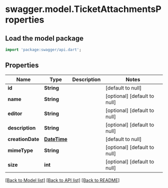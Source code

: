 # swagger.model.TicketAttachmentsProperties

## Load the model package
```dart
import 'package:swagger/api.dart';
```

## Properties
Name | Type | Description | Notes
------------ | ------------- | ------------- | -------------
**id** | **String** |  | [default to null]
**name** | **String** |  | [optional] [default to null]
**editor** | **String** |  | [optional] [default to null]
**description** | **String** |  | [optional] [default to null]
**creationDate** | [**DateTime**](DateTime.md) |  | [default to null]
**mimeType** | **String** |  | [optional] [default to null]
**size** | **int** |  | [optional] [default to null]

[[Back to Model list]](../README.md#documentation-for-models) [[Back to API list]](../README.md#documentation-for-api-endpoints) [[Back to README]](../README.md)

